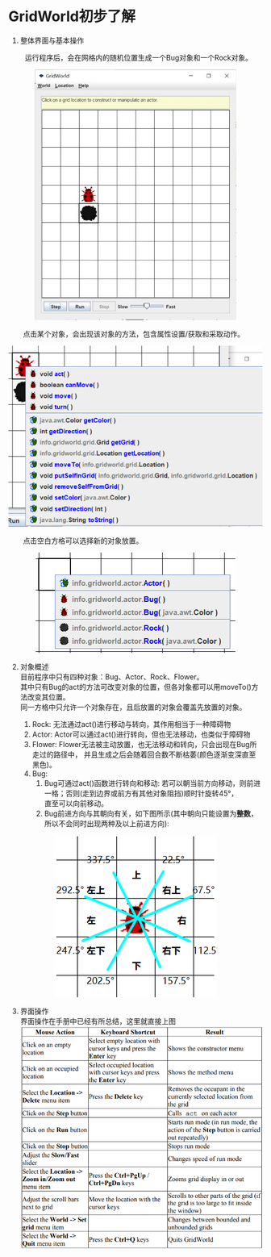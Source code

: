# GridWorld初步了解

1. 整体界面与基本操作
<p>&ensp; &ensp; &ensp; 运行程序后，会在网格内的随机位置生成一个Bug对象和一个Rock对象。

<div align=center>

![初始界面](./%E5%88%9D%E5%A7%8B%E7%95%8C%E9%9D%A2.jpg)
</div>   
<p>&ensp; &ensp; &ensp;点击某个对象，会出现该对象的方法，包含属性设置/获取和采取动作。

<div align=center>


![对象方法](./%E5%AF%B9%E8%B1%A1%E6%96%B9%E6%B3%95.jpg)
</div>

<p>&ensp; &ensp; &ensp;点击空白方格可以选择新的对象放置。

<div align=center>


![放置对象](./%E6%94%BE%E7%BD%AE%E5%AF%B9%E8%B1%A1.jpg)
</div>

2. 对象概述  
目前程序中只有四种对象：Bug、Actor、Rock、Flower。  
其中只有Bug的act的方法可改变对象的位置，但各对象都可以用moveTo()方法改变其位置。  
同一方格中只允许一个对象存在，且后放置的对象会覆盖先放置的对象。
    
    1. Rock: 无法通过act()进行移动与转向，其作用相当于一种障碍物
    2. Actor: Actor可以通过act()进行转向，但也无法移动，也类似于障碍物
    3. Flower: Flower无法被主动放置，也无法移动和转向，只会出现在Bug所走过的路径中，
       并且生成之后会随着回合数不断枯萎(颜色逐渐变深直至黑色)。
    5. Bug:
        1. Bug可通过act()函数进行转向和移动: 
            若可以朝当前方向移动，则前进一格；否则(走到边界或前方有其他对象阻挡)顺时针旋转45°，  
            直至可以向前移动。
        2. Bug前进方向与其朝向有关，如下图所示(其中朝向只能设置为**整数**，所以不会同时出现两种及以上前进方向):
<div align=center>


![放置对象](./%E6%9C%9D%E5%90%91%E5%92%8C%E5%89%8D%E8%BF%9B%E6%96%B9%E5%90%91.jpg)
</div>

3. 界面操作  
    界面操作在手册中已经有所总结，这里就直接上图
    ![界面操作](%E7%95%8C%E9%9D%A2%E6%93%8D%E4%BD%9C.jpg)

            

   
   

